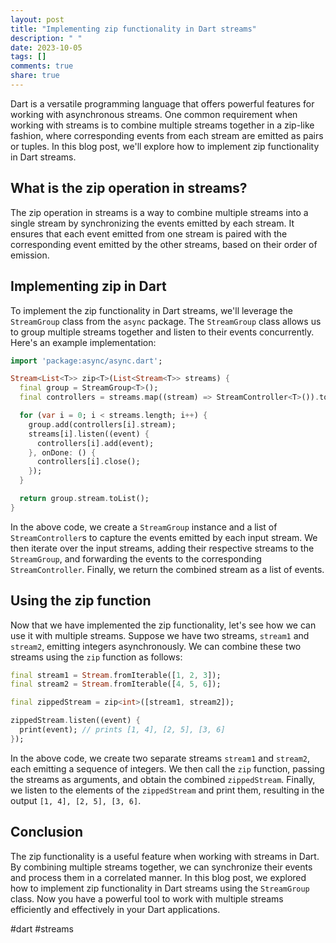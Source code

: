 ```yaml
---
layout: post
title: "Implementing zip functionality in Dart streams"
description: " "
date: 2023-10-05
tags: []
comments: true
share: true
---
```


Dart is a versatile programming language that offers powerful features for working with asynchronous streams. One common requirement when working with streams is to combine multiple streams together in a zip-like fashion, where corresponding events from each stream are emitted as pairs or tuples. In this blog post, we'll explore how to implement zip functionality in Dart streams.

## What is the zip operation in streams?

The zip operation in streams is a way to combine multiple streams into a single stream by synchronizing the events emitted by each stream. It ensures that each event emitted from one stream is paired with the corresponding event emitted by the other streams, based on their order of emission.

## Implementing zip in Dart

To implement the zip functionality in Dart streams, we'll leverage the `StreamGroup` class from the `async` package. The `StreamGroup` class allows us to group multiple streams together and listen to their events concurrently. Here's an example implementation:

```dart
import 'package:async/async.dart';

Stream<List<T>> zip<T>(List<Stream<T>> streams) {
  final group = StreamGroup<T>();
  final controllers = streams.map((stream) => StreamController<T>()).toList();

  for (var i = 0; i < streams.length; i++) {
    group.add(controllers[i].stream);
    streams[i].listen((event) {
      controllers[i].add(event);
    }, onDone: () {
      controllers[i].close();
    });
  }

  return group.stream.toList();
}
```

In the above code, we create a `StreamGroup` instance and a list of `StreamController`s to capture the events emitted by each input stream. We then iterate over the input streams, adding their respective streams to the `StreamGroup`, and forwarding the events to the corresponding `StreamController`. Finally, we return the combined stream as a list of events.

## Using the zip function

Now that we have implemented the zip functionality, let's see how we can use it with multiple streams. Suppose we have two streams, `stream1` and `stream2`, emitting integers asynchronously. We can combine these two streams using the `zip` function as follows:

```dart
final stream1 = Stream.fromIterable([1, 2, 3]);
final stream2 = Stream.fromIterable([4, 5, 6]);

final zippedStream = zip<int>([stream1, stream2]);

zippedStream.listen((event) {
  print(event); // prints [1, 4], [2, 5], [3, 6]
});
```

In the above code, we create two separate streams `stream1` and `stream2`, each emitting a sequence of integers. We then call the `zip` function, passing the streams as arguments, and obtain the combined `zippedStream`. Finally, we listen to the elements of the `zippedStream` and print them, resulting in the output `[1, 4], [2, 5], [3, 6]`.

## Conclusion

The zip functionality is a useful feature when working with streams in Dart. By combining multiple streams together, we can synchronize their events and process them in a correlated manner. In this blog post, we explored how to implement zip functionality in Dart streams using the `StreamGroup` class. Now you have a powerful tool to work with multiple streams efficiently and effectively in your Dart applications.

#dart #streams
